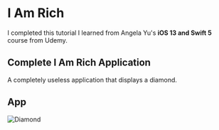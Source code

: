 # I Am Rich

I completed this tutorial I learned from Angela Yu's <b>iOS 13 and Swift 5</b> course from Udemy.

## Complete I Am Rich Application

A completely useless application that displays a diamond.

## App
![Diamond](/1.png)

